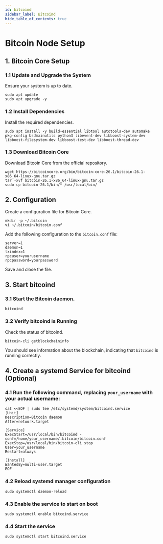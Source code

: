 ```yaml
---
id: bitcoind
sidebar_label: Bitcoind
hide_table_of_contents: true
---
```

# Bitcoin Node Setup
## 1. Bitcoin Core  Setup

### 1.1 Update and Upgrade the System

Ensure your system is up to date.

```
sudo apt update
sudo apt upgrade -y
```

### 1.2 Install Dependencies

Install the required dependencies.

```
sudo apt install -y build-essential libtool autotools-dev automake pkg-config bsdmainutils python3 libevent-dev libboost-system-dev libboost-filesystem-dev libboost-test-dev libboost-thread-dev
```


### 1.3 Download Bitcoin Core

Download Bitcoin Core from the official repository.

```
wget https://bitcoincore.org/bin/bitcoin-core-26.1/bitcoin-26.1-x86_64-linux-gnu.tar.gz
tar -xvf bitcoin-26.1-x86_64-linux-gnu.tar.gz
sudo cp bitcoin-26.1/bin/* /usr/local/bin/
```

## 2. Configuration

Create a configuration file for Bitcoin Core.

```
mkdir -p ~/.bitcoin
vi ~/.bitcoin/bitcoin.conf
```

Add the following configuration to the `bitcoin.conf` file:

```
server=1
daemon=1
txindex=1
rpcuser=yourusername
rpcpassword=yourpassword
```

Save and close the file.

## 3. Start bitcoind

### 3.1 Start the Bitcoin daemon.

```
bitcoind
```

### 3.2 Verify bitcoind is Running

Check the status of bitcoind.

```
bitcoin-cli getblockchaininfo
```

You should see information about the blockchain, indicating that `bitcoind` is running correctly.

## 4. Create a systemd Service for bitcoind (Optional)
### 4.1 Run the following command, replacing `your_username` with your actual username:
```
cat <<EOF | sudo tee /etc/systemd/system/bitcoind.service
[Unit]
Description=Bitcoin daemon
After=network.target

[Service]
ExecStart=/usr/local/bin/bitcoind -conf=/home/your_username/.bitcoin/bitcoin.conf
ExecStop=/usr/local/bin/bitcoin-cli stop
User=your_username
Restart=always

[Install]
WantedBy=multi-user.target
EOF
```

### 4.2 Reload systemd manager configuration

```
sudo systemctl daemon-reload
```

### 4.3 Enable the service to start on boot

```
sudo systemctl enable bitcoind.service
```

### 4.4 Start the service

```
sudo systemctl start bitcoind.service
```